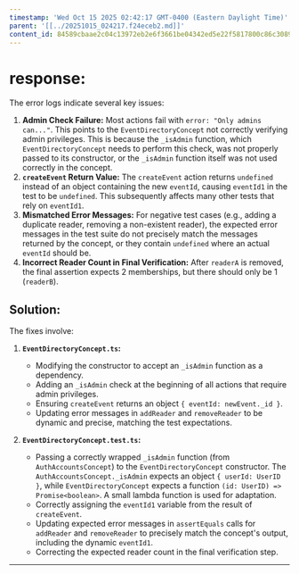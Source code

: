 ```yaml
---
timestamp: 'Wed Oct 15 2025 02:42:17 GMT-0400 (Eastern Daylight Time)'
parent: '[[../20251015_024217.f24eceb2.md]]'
content_id: 84589cbaae2c04c13972eb2e6f3661be04342ed5e22f5817800c86c308908aa8
---
```


# response:

The error logs indicate several key issues:

1. **Admin Check Failure:** Most actions fail with `error: "Only admins can..."`. This points to the `EventDirectoryConcept` not correctly verifying admin privileges. This is because the `_isAdmin` function, which `EventDirectoryConcept` needs to perform this check, was not properly passed to its constructor, or the `_isAdmin` function itself was not used correctly in the concept.
2. **`createEvent` Return Value:** The `createEvent` action returns `undefined` instead of an object containing the new `eventId`, causing `eventId1` in the test to be `undefined`. This subsequently affects many other tests that rely on `eventId1`.
3. **Mismatched Error Messages:** For negative test cases (e.g., adding a duplicate reader, removing a non-existent reader), the expected error messages in the test suite do not precisely match the messages returned by the concept, or they contain `undefined` where an actual `eventId` should be.
4. **Incorrect Reader Count in Final Verification:** After `readerA` is removed, the final assertion expects 2 memberships, but there should only be 1 (`readerB`).

## Solution:

The fixes involve:

1. **`EventDirectoryConcept.ts`:**
   * Modifying the constructor to accept an `_isAdmin` function as a dependency.
   * Adding an `_isAdmin` check at the beginning of all actions that require admin privileges.
   * Ensuring `createEvent` returns an object `{ eventId: newEvent._id }`.
   * Updating error messages in `addReader` and `removeReader` to be dynamic and precise, matching the test expectations.

2. **`EventDirectoryConcept.test.ts`:**
   * Passing a correctly wrapped `_isAdmin` function (from `AuthAccountsConcept`) to the `EventDirectoryConcept` constructor. The `AuthAccountsConcept._isAdmin` expects an object `{ userId: UserID }`, while `EventDirectoryConcept` expects a function `(id: UserID) => Promise<boolean>`. A small lambda function is used for adaptation.
   * Correctly assigning the `eventId1` variable from the result of `createEvent`.
   * Updating expected error messages in `assertEquals` calls for `addReader` and `removeReader` to precisely match the concept's output, including the dynamic `eventId1`.
   * Correcting the expected reader count in the final verification step.

***
